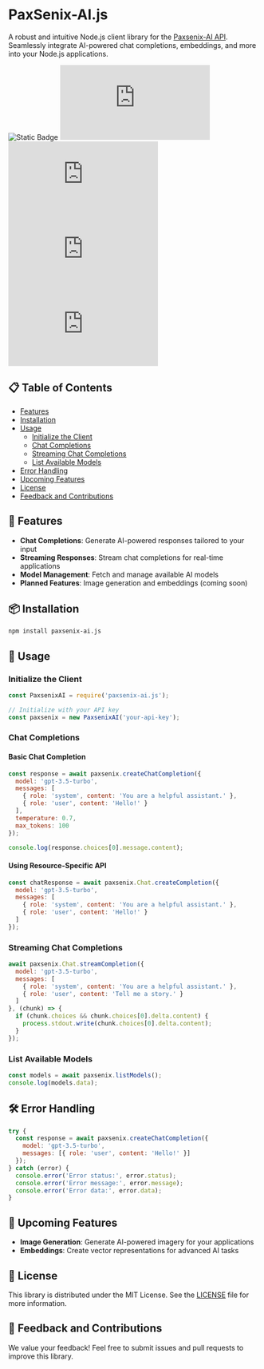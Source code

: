 # PaxSenix-AI.js

A robust and intuitive Node.js client library for the [Paxsenix-AI API](https://api.paxsenix.biz.id/docs). Seamlessly integrate AI-powered chat completions, embeddings, and more into your Node.js applications.

![Static Badge](https://img.shields.io/badge/PaxSenix-AI.js-blue)
![GitHub top language](https://img.shields.io/github/languages/top/paxsenix/paxsenix-ai.js)
![GitHub Repo stars](https://img.shields.io/github/stars/paxsenix/paxsenix-ai.js)
![GitHub issues](https://img.shields.io/github/issues/paxsenix/paxsenix-ai.js)
![NPM Downloads](https://img.shields.io/npm/dm/paxsenix-ai.js)

## 📋 Table of Contents

- [Features](#-features)
- [Installation](#-installation)
- [Usage](#-usage)
  - [Initialize the Client](#initialize-the-client)
  - [Chat Completions](#chat-completions)
  - [Streaming Chat Completions](#streaming-chat-completions)
  - [List Available Models](#list-available-models)
- [Error Handling](#️-error-handling)
- [Upcoming Features](#-upcoming-features)
- [License](#-license)
- [Feedback and Contributions](#-feedback-and-contributions)

## 🚀 Features

- **Chat Completions**: Generate AI-powered responses tailored to your input
- **Streaming Responses**: Stream chat completions for real-time applications
- **Model Management**: Fetch and manage available AI models
- **Planned Features**: Image generation and embeddings (coming soon)

## 📦 Installation

```bash
npm install paxsenix-ai.js
```

## 📖 Usage

### Initialize the Client

```javascript
const PaxsenixAI = require('paxsenix-ai.js');

// Initialize with your API key
const paxsenix = new PaxsenixAI('your-api-key');
```

### Chat Completions

#### Basic Chat Completion

```javascript
const response = await paxsenix.createChatCompletion({
  model: 'gpt-3.5-turbo',
  messages: [
    { role: 'system', content: 'You are a helpful assistant.' },
    { role: 'user', content: 'Hello!' }
  ],
  temperature: 0.7,
  max_tokens: 100
});

console.log(response.choices[0].message.content);
```

#### Using Resource-Specific API

```javascript
const chatResponse = await paxsenix.Chat.createCompletion({
  model: 'gpt-3.5-turbo',
  messages: [
    { role: 'system', content: 'You are a helpful assistant.' },
    { role: 'user', content: 'Hello!' }
  ]
});
```

### Streaming Chat Completions

```javascript
await paxsenix.Chat.streamCompletion({
  model: 'gpt-3.5-turbo',
  messages: [
    { role: 'system', content: 'You are a helpful assistant.' },
    { role: 'user', content: 'Tell me a story.' }
  ]
}, (chunk) => {
  if (chunk.choices && chunk.choices[0].delta.content) {
    process.stdout.write(chunk.choices[0].delta.content);
  }
});
```

### List Available Models

```javascript
const models = await paxsenix.listModels();
console.log(models.data);
```

## 🛠️ Error Handling

```javascript
try {
  const response = await paxsenix.createChatCompletion({
    model: 'gpt-3.5-turbo',
    messages: [{ role: 'user', content: 'Hello!' }]
  });
} catch (error) {
  console.error('Error status:', error.status);
  console.error('Error message:', error.message);
  console.error('Error data:', error.data);
}
```

## 🚧 Upcoming Features

- **Image Generation**: Generate AI-powered imagery for your applications
- **Embeddings**: Create vector representations for advanced AI tasks

## 📜 License

This library is distributed under the MIT License. See the [LICENSE](LICENSE) file for more information.

## 💬 Feedback and Contributions

We value your feedback! Feel free to submit issues and pull requests to improve this library.
